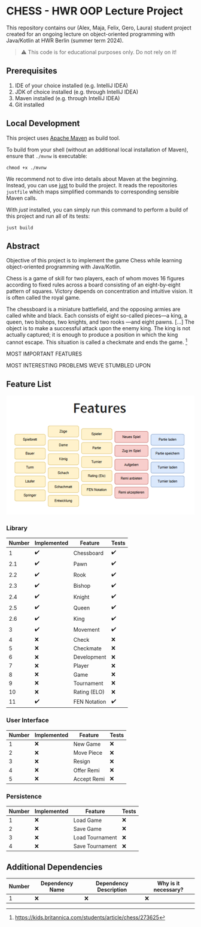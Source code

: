 # CHESS - HWR OOP Lecture Project
This repository contains our (Alex, Maja, Felix, Gero, Laura) student project created for an ongoing lecture on object-oriented
programming with Java/Kotlin at HWR Berlin (summer term 2024).

> :warning: This code is for educational purposes only. Do not rely on it!

## Prerequisites

1. IDE of your choice installed (e.g. IntelliJ IDEA)
2. JDK of choice installed (e.g. through IntelliJ IDEA)
3. Maven installed (e.g. through IntelliJ IDEA)
4. Git installed

## Local Development

This project uses [Apache Maven][maven] as build tool.

To build from your shell (without an additional local installation of Maven), ensure that `./mvnw`
is executable:

```
chmod +x ./mvnw
```

We recommend not to dive into details about Maven at the beginning.
Instead, you can use [just][just] to build the project.
It reads the repositories `justfile` which maps simplified commands to corresponding sensible Maven
calls.

With _just_ installed, you can simply run this command to perform a build of this project and run
all of its tests:

```
just build
```

## Abstract

Objective of this project is to implement the game Chess while learning object-oriented programming with Java/Kotlin.

Chess is a game of skill for two players, each of whom moves 16 figures according to fixed rules across a board consisting 
of an eight-by-eight pattern of squares. Victory depends on concentration and intuitive vision. It is often called the royal game.

The chessboard is a miniature battlefield, and the opposing armies are called white and black. Each consists of eight 
so-called pieces—a king, a queen, two bishops, two knights, and two rooks —and eight pawns. \[...\] The object is to make a successful 
attack upon the enemy king. The king is not actually captured; it is enough to produce a position in which the king cannot escape. 
This situation is called a checkmate and ends the game. [^1]

MOST IMPORTANT FEATURES

MOST INTERESTING PROBLEMS WEVE STUMBLED UPON


## Feature List

![Screenshot of the expected features of this project.](img.png)

[TODO]: # (For each feature implemented, add a row to the table!)

### Library

| Number | Implemented        | Feature      | Tests              |
|--------|--------------------|--------------|--------------------|
| 1      | :heavy_check_mark: | Chessboard   | :heavy_check_mark: |
| 2.1    | :heavy_check_mark: | Pawn         | :heavy_check_mark: |
| 2.2    | :heavy_check_mark: | Rook         | :heavy_check_mark: |
| 2.3    | :heavy_check_mark: | Bishop       | :heavy_check_mark: |
| 2.4    | :heavy_check_mark: | Knight       | :heavy_check_mark: |
| 2.5    | :heavy_check_mark: | Queen        | :heavy_check_mark: |
| 2.6    | :heavy_check_mark: | King         | :heavy_check_mark: |
| 3      | :heavy_check_mark: | Movement     | :heavy_check_mark: |
| 4      | :x:                | Check        | :x:                |
| 5      | :x:                | Checkmate    | :x:                |
| 6      | :x:                | Development  | :x:                |
| 7      | :x:                | Player       | :x:                |
| 8      | :x:                | Game         | :x:                |
| 9      | :x:                | Tournament   | :x:                |
| 10     | :x:                | Rating (ELO) | :x:                |
| 11     | :heavy_check_mark: | FEN Notation | :heavy_check_mark: |

### User Interface

| Number | Implemented | Feature     | Tests |
|--------|-------------|-------------|-------|
| 1      | :x:         | New Game    | :x:   |
| 2      | :x:         | Move Piece  | :x:   |
| 3      | :x:         | Resign      | :x:   |
| 4      | :x:         | Offer Remi  | :x:   |
| 5      | :x:         | Accept Remi | :x:   |

### Persistence

| Number | Implemented | Feature         | Tests |
|--------|-------------|-----------------|-------|
| 1      | :x:         | Load Game       | :x:   |
| 2      | :x:         | Save Game       | :x:   |
| 3      | :x:         | Load Tournament | :x:   |
| 4      | :x:         | Save Tournament | :x:   |

## Additional Dependencies

[TODO]: # (For each additional dependency your project requires- Add an additional row to the table!)

| Number | Dependency Name | Dependency Description | Why is it necessary? |
|--------|-----------------|------------------------|----------------------|
| 1      | :x:             | :x:                    | :x:                  |


[maven]: https://maven.apache.org/
[just]: https://github.com/casey/just
[^1]: https://kids.britannica.com/students/article/chess/273625
